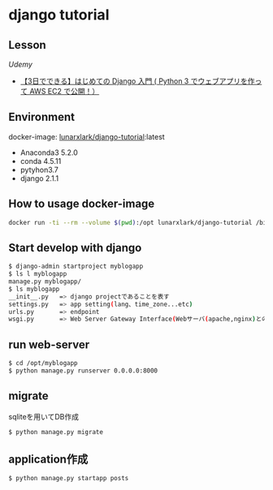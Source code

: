 # django tutorial

## Lesson

*Udemy*

- [【3日でできる】はじめての Django 入門 ( Python 3 でウェブアプリを作って AWS EC2 で公開！）](https://www.udemy.com/django-beginner/)

## Environment

docker-image: [lunarxlark/django-tutorial](https://hub.docker.com/r/lunarxlark/django-tutorial/):latest

- Anaconda3 5.2.0
- conda 4.5.11
- pytyhon3.7
- django 2.1.1

## How to usage docker-image

```bash
docker run -ti --rm --volume $(pwd):/opt lunarxlark/django-tutorial /bin/bash
```

## Start develop with django

```bash
$ django-admin startproject myblogapp
$ ls l myblogapp
manage.py myblogapp/
$ ls myblogapp
__init__.py   => django projectであることを表す
settings.py   => app setting(lang、time_zone...etc)
urls.py       => endpoint
wsgi.py       => Web Server Gateway Interface(Webサーバ(apache,nginx)とのinterface)
```

## run web-server

```bash
$ cd /opt/myblogapp
$ python manage.py runserver 0.0.0.0:8000
```

## migrate

sqliteを用いてDB作成

```bash
$ python manage.py migrate
```

## application作成

```bash
$ python manage.py startapp posts
```